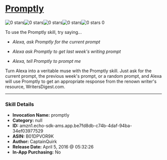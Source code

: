 # [Promptly](http://alexa.amazon.com/#skills/amzn1.echo-sdk-ams.app.be7fd8db-c74b-4daf-94ba-34ef03977529)
![0 stars](../../images/ic_star_border_black_18dp_1x.png)![0 stars](../../images/ic_star_border_black_18dp_1x.png)![0 stars](../../images/ic_star_border_black_18dp_1x.png)![0 stars](../../images/ic_star_border_black_18dp_1x.png)![0 stars](../../images/ic_star_border_black_18dp_1x.png) 0

To use the Promptly skill, try saying...

* *Alexa, ask Promptly for the current prompt*

* *Alexa ask Promptly to get last week's writing prompt*

* *Alexa, tell Promptly to prompt me*

Turn Alexa into a veritable muse with the Promptly skill. Just ask for the current prompt, the previous week's prompt, or a random prompt, and Alexa will use Promptly to get an appropriate response from the renown writer's resource, WritersDigest.com.

***

### Skill Details

* **Invocation Name:** promptly
* **Category:** null
* **ID:** amzn1.echo-sdk-ams.app.be7fd8db-c74b-4daf-94ba-34ef03977529
* **ASIN:** B01DPVOR9K
* **Author:** CaptainQuirk
* **Release Date:** April 5, 2016 @ 05:32:26
* **In-App Purchasing:** No
